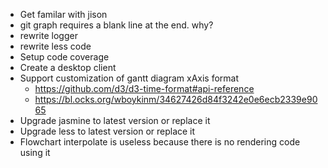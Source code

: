 - Get familar with jison
- git graph requires a blank line at the end. why?
- rewrite logger
- rewrite less code
- Setup code coverage
- Create a desktop client
- Support customization of gantt diagram xAxis format
    - https://github.com/d3/d3-time-format#api-reference
    - https://bl.ocks.org/wboykinm/34627426d84f3242e0e6ecb2339e9065
- Upgrade jasmine to latest version or replace it
- Upgrade less to latest version or replace it
- Flowchart interpolate is useless because there is no rendering code using it
